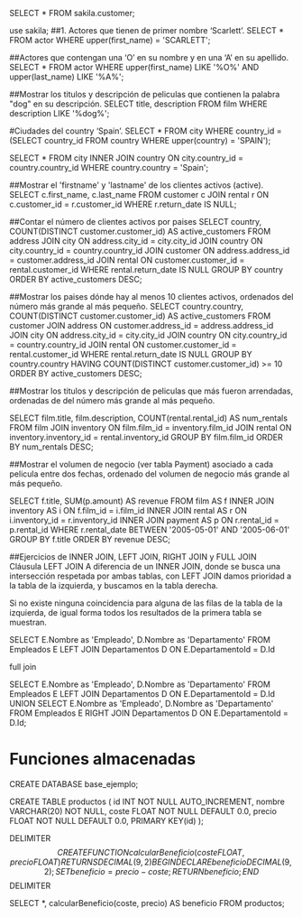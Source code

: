 SELECT * FROM sakila.customer;

use sakila;
##1. Actores que tienen de primer nombre ‘Scarlett’.
SELECT * 
FROM actor 
WHERE upper(first_name) = 'SCARLETT';

##Actores que contengan una ‘O’ en su nombre y en una ‘A’ en su apellido.
SELECT * 
FROM actor 
WHERE upper(first_name) LIKE '%O%'
AND upper(last_name) LIKE '%A%';

##Mostrar los titulos y descripción de peliculas que contienen la palabra "dog" en su descripción.
SELECT title, description
FROM film
WHERE description LIKE '%dog%';

#Ciudades del country ‘Spain’.
SELECT * 
FROM city 
WHERE country_id = (SELECT country_id FROM country WHERE upper(country) = 'SPAIN');

SELECT *
FROM city
INNER JOIN country ON city.country_id = country.country_id
WHERE country.country = 'Spain';


##Mostrar el 'firstname' y 'lastname' de los clientes activos (active).
SELECT c.first_name, c.last_name
FROM customer c
JOIN rental r ON c.customer_id = r.customer_id
WHERE r.return_date IS NULL;


##Contar el número de clientes activos por paises
SELECT country, COUNT(DISTINCT customer.customer_id) AS active_customers
FROM address
JOIN city ON address.city_id = city.city_id
JOIN country ON city.country_id = country.country_id
JOIN customer ON address.address_id = customer.address_id
JOIN rental ON customer.customer_id = rental.customer_id
WHERE rental.return_date IS NULL
GROUP BY country
ORDER BY active_customers DESC;

##Mostrar los paises dónde hay al menos 10 clientes activos, ordenados del número más grande al más pequeño.
SELECT country.country, COUNT(DISTINCT customer.customer_id) AS active_customers
FROM customer
JOIN address ON customer.address_id = address.address_id
JOIN city ON address.city_id = city.city_id
JOIN country ON city.country_id = country.country_id
JOIN rental ON customer.customer_id = rental.customer_id
WHERE rental.return_date IS NULL
GROUP BY country.country
HAVING COUNT(DISTINCT customer.customer_id) >= 10
ORDER BY active_customers DESC;

##Mostrar los titulos y descripción de peliculas que más fueron arrendadas, ordenadas de del número más grande al más pequeño.

SELECT film.title, film.description, COUNT(rental.rental_id) AS num_rentals
FROM film
JOIN inventory ON film.film_id = inventory.film_id
JOIN rental ON inventory.inventory_id = rental.inventory_id
GROUP BY film.film_id
ORDER BY num_rentals DESC;

##Mostrar el volumen de negocio (ver tabla Payment) asociado a cada pelicula entre dos fechas, ordenado del volumen de negocio más grande al más pequeño.

SELECT f.title, SUM(p.amount) AS revenue
FROM film AS f
INNER JOIN inventory AS i ON f.film_id = i.film_id
INNER JOIN rental AS r ON i.inventory_id = r.inventory_id
INNER JOIN payment AS p ON r.rental_id = p.rental_id
WHERE r.rental_date BETWEEN '2005-05-01' AND '2005-06-01'
GROUP BY f.title
ORDER BY revenue DESC;

##Ejercicios de INNER JOIN, LEFT JOIN, RIGHT JOIN y FULL JOIN  
Cláusula LEFT JOIN
A diferencia de un INNER JOIN, donde se busca una intersección respetada por ambas tablas, con LEFT JOIN damos prioridad a la tabla de la izquierda, y buscamos en la tabla derecha.

Si no existe ninguna coincidencia para alguna de las filas de la tabla de la izquierda, de igual forma todos los resultados de la primera tabla se muestran.

SELECT
  E.Nombre as 'Empleado',
  D.Nombre as 'Departamento'
FROM Empleados E
LEFT JOIN Departamentos D
ON E.DepartamentoId = D.Id

full join

SELECT E.Nombre as 'Empleado',
  D.Nombre as 'Departamento'
  FROM Empleados E
  LEFT JOIN Departamentos D
  ON E.DepartamentoId = D.Id
UNION
SELECT E.Nombre as 'Empleado',
  D.Nombre as 'Departamento'
  FROM Empleados E
  RIGHT JOIN Departamentos D
  ON E.DepartamentoId = D.Id;

  # Funciones almacenadas

  CREATE DATABASE base_ejemplo;

  CREATE TABLE productos (
    id INT NOT NULL AUTO_INCREMENT,
    nombre VARCHAR(20) NOT NULL,
    coste FLOAT NOT NULL DEFAULT 0.0,
    precio FLOAT NOT NULL DEFAULT 0.0,
    PRIMARY KEY(id)
);

DELIMITER $$
CREATE FUNCTION calcularBeneficio(coste FLOAT, precio FLOAT) RETURNS DECIMAL(9,2)
BEGIN
    DECLARE beneficio DECIMAL(9,2);
    SET beneficio = precio - coste;
    RETURN beneficio;
END$$
DELIMITER

SELECT *, calcularBeneficio(coste, precio) AS beneficio FROM productos;







